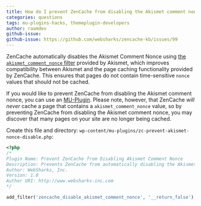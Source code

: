 ```yaml
---
title: How do I prevent ZenCache from disabling the Akismet comment nonce?
categories: questions
tags: mu-plugins-hacks, themeplugin-developers
author: raamdev
github-issue:
github-issue: https://github.com/websharks/zencache-kb/issues/99
---
```


ZenCache automatically disables the Akismet Comment Nonce using [the `akismet_comment_nonce` filter](https://github.com/git-mirror/wordpress-akismet/blob/2.5.6/akismet.php#L333) provided by Akismet, which improves compatibility between Akismet and the page caching functionality provided by ZenCache. This ensures that pages do not contain time-sensitive `nonce` values that should not be cached.

If you would like to prevent ZenCache from disabling the Akismet comment nonce, you can use an [MU-Plugin](http://codex.wordpress.org/Must_Use_Plugins). Please note, however, that ZenCache _will never_ cache a page that contains a `akismet_comment_nonce` value, so by preventing ZenCache from disabling the Akismet comment nonce, you may discover that many pages on your site are no longer being cached.

Create this file and directory: `wp-content/mu-plugins/zc-prevent-akismet-nonce-disable.php`:

```php
<?php
/*
Plugin Name: Prevent ZenCache from Disabling Akismet Comment Nonce
Description: Prevents ZenCache from automatically disabling the Akismet comment nonce
Author: WebSharks, Inc.
Version: 1.0
Author URI: http://www.websharks-inc.com
*/

add_filter('zencache_disable_akismet_comment_nonce', '__return_false');
```
